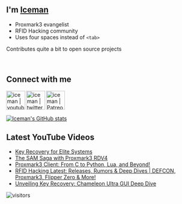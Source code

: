 ## I'm [Iceman][website]

- Proxmark3 evangelist
- RFID Hacking community
- Uses four spaces instead of `<tab>`

Contributes quite a bit to open source projects

<br />

## Connect with me

[<img align="left" alt="iceman | youtube" height="50px" src="https://upload.wikimedia.org/wikipedia/commons/0/09/YouTube_full-color_icon_%282017%29.svg" />][youtube]
[<img align="left" alt="iceman | twitter" height="50px" src="https://upload.wikimedia.org/wikipedia/commons/thumb/6/6b/Twitter_Logo_Blue.png/640px-Twitter_Logo_Blue.png" />][twitter]
[<img align="left" alt="iceman | Patreon" height="50px" src="https://upload.wikimedia.org/wikipedia/commons/5/5a/Patreon_logomark.svg" />][patreon]

<br /><br /><br />

[![Iceman's GitHub stats](https://github-readme-stats.vercel.app/api?username=iceman1001&show_icons=true&theme=calm)](https://github.com/anuraghazra/github-readme-stats)


## Latest YouTube Videos
<!-- YOUTUBE:START -->
- [Key Recovery for Elite Systems](https://www.youtube.com/watch?v=Arqf2OryaCQ)
- [The SAM Saga with Proxmark3 RDV4](https://www.youtube.com/watch?v=38a2YLOqyV0)
- [Proxmark3 Client: From C to Python, Lua, and Beyond!](https://www.youtube.com/watch?v=05v1A4pzZWQ)
- [RFID Hacking Latest:  Releases, Rumors &amp; Deep Dives | DEFCON, Proxmark3, Flipper Zero &amp; More!](https://www.youtube.com/watch?v=TMaTvMFyCXA)
- [Unveiling Key Recovery: Chameleon Ultra GUI Deep Dive](https://www.youtube.com/watch?v=Pgd6g9dyp9E)
<!-- YOUTUBE:END -->

[website]: http://www.icedev.se
[twitter]: https://twitter.com/herrmann1001
[youtube]: https://www.youtube.com/c/ChrisHerrmann1001
[patreon]: https://www.patreon.com/iceman1001


![visitors](https://visitor-badge.laobi.icu/badge?page_id=iceman1001.iceman1001)
